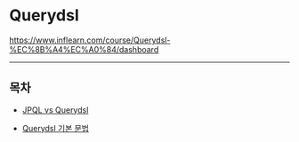 # Querydsl

https://www.inflearn.com/course/Querydsl-%EC%8B%A4%EC%A0%84/dashboard

***

## 목차 

- [JPQL vs Querydsl](docs/JPQL-vs-Querydsl.md) 

- [Querydsl 기본 문법](docs/basic.md) 